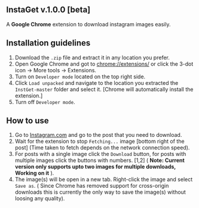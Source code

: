 ## InstaGet v.1.0.0 [beta]

A **Google Chrome** extension to download instagram images easily.

## Installation guidelines
1. Download the `.zip` file and extract it in any location you prefer.
2. Open Google Chrome and got to [chrome://extensions/](chrome://extensions/) or click the 3-dot icon -> More tools -> Extensions.
3. Turn on `Developer mode` located on the top right side.
4. Click `Load unpacked` and navigate to the location you extracted the `InstGet-master` folder and select it.
[Chrome will automatically install the extension.]
5. Turn off `Developer mode`.

## How to use 
1. Go to [Instagram.com](https://www.instagram.com/) and go to the post that you need to download.
2. Wait for the extension to stop `Fetching...` image [bottom right of the post] (Time taken to fetch depends on the network connection speed).
3. For posts with a single image click the `Download` button, for posts with multiple images click the buttons with numbers. [1,2] ( **Note: Current version only supports upto two images for multiple downloads, Working on it** ).
4. The image(s) will be open in a new tab. Right-click the image and select `Save as`. ( Since Chrome has removed support for cross-origin downloads this is currently the only way to save the image(s) without loosing any quality).
